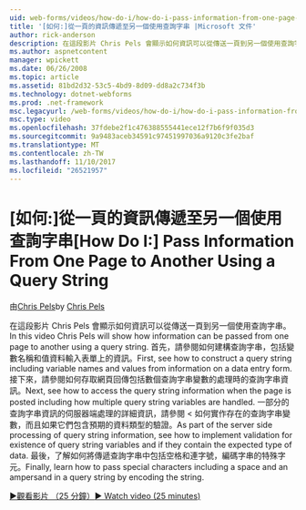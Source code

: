 ```yaml
---
uid: web-forms/videos/how-do-i/how-do-i-pass-information-from-one-page-to-another-using-a-query-string
title: '[如何:]從一頁的資訊傳遞至另一個使用查詢字串 |Microsoft 文件'
author: rick-anderson
description: 在這段影片 Chris Pels 會顯示如何資訊可以從傳送一頁到另一個使用查詢字串。 首先，請參閱如何建構中的查詢字串...
ms.author: aspnetcontent
manager: wpickett
ms.date: 06/26/2008
ms.topic: article
ms.assetid: 81bd2d32-53c5-4bd9-8d09-dd8a2c734f3b
ms.technology: dotnet-webforms
ms.prod: .net-framework
msc.legacyurl: /web-forms/videos/how-do-i/how-do-i-pass-information-from-one-page-to-another-using-a-query-string
msc.type: video
ms.openlocfilehash: 37fdebe2f1c476388555441ece12f7b6f9f035d3
ms.sourcegitcommit: 9a9483aceb34591c97451997036a9120c3fe2baf
ms.translationtype: MT
ms.contentlocale: zh-TW
ms.lasthandoff: 11/10/2017
ms.locfileid: "26521957"
---
```

<a name="how-do-i-pass-information-from-one-page-to-another-using-a-query-string"></a><span data-ttu-id="24c27-104">[如何:]從一頁的資訊傳遞至另一個使用查詢字串</span><span class="sxs-lookup"><span data-stu-id="24c27-104">[How Do I:] Pass Information From One Page to Another Using a Query String</span></span>
====================
<span data-ttu-id="24c27-105">由[Chris Pels](https://twitter.com/chrispels)</span><span class="sxs-lookup"><span data-stu-id="24c27-105">by [Chris Pels](https://twitter.com/chrispels)</span></span>

<span data-ttu-id="24c27-106">在這段影片 Chris Pels 會顯示如何資訊可以從傳送一頁到另一個使用查詢字串。</span><span class="sxs-lookup"><span data-stu-id="24c27-106">In this video Chris Pels will show how information can be passed from one page to another using a query string.</span></span> <span data-ttu-id="24c27-107">首先，請參閱如何建構查詢字串，包括變數名稱和值資料輸入表單上的資訊。</span><span class="sxs-lookup"><span data-stu-id="24c27-107">First, see how to construct a query string including variable names and values from information on a data entry form.</span></span> <span data-ttu-id="24c27-108">接下來，請參閱如何存取網頁回傳包括數個查詢字串變數的處理時的查詢字串資訊。</span><span class="sxs-lookup"><span data-stu-id="24c27-108">Next, see how to access the query string information when the page is posted including how multiple query string variables are handled.</span></span> <span data-ttu-id="24c27-109">一部分的查詢字串資訊的伺服器端處理的詳細資訊，請參閱 < 如何實作存在的查詢字串變數，而且如果它們包含預期的資料類型的驗證。</span><span class="sxs-lookup"><span data-stu-id="24c27-109">As part of the server side processing of query string information, see how to implement validation for existence of query string variables and if they contain the expected type of data.</span></span> <span data-ttu-id="24c27-110">最後，了解如何將傳遞查詢字串中包括空格和連字號，編碼字串的特殊字元。</span><span class="sxs-lookup"><span data-stu-id="24c27-110">Finally, learn how to pass special characters including a space and an ampersand in a query string by encoding the string.</span></span>

[<span data-ttu-id="24c27-111">&#9654;觀看影片 （25 分鐘）</span><span class="sxs-lookup"><span data-stu-id="24c27-111">&#9654; Watch video (25 minutes)</span></span>](https://channel9.msdn.com/Blogs/ASP-NET-Site-Videos/how-do-i-pass-information-from-one-page-to-another-using-a-query-string)
